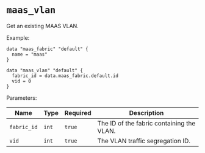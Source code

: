 # `maas_vlan`

Get an existing MAAS VLAN.

Example:

```hcl
data "maas_fabric" "default" {
  name = "maas"
}

data "maas_vlan" "default" {
  fabric_id = data.maas_fabric.default.id
  vid = 0
}
```

Parameters:

| Name | Type | Required | Description
| ---- | ---- | -------- | -----------
| `fabric_id` | `int` | `true` | The ID of the fabric containing the VLAN.
| `vid` | `int` | `true` | The VLAN traffic segregation ID.
